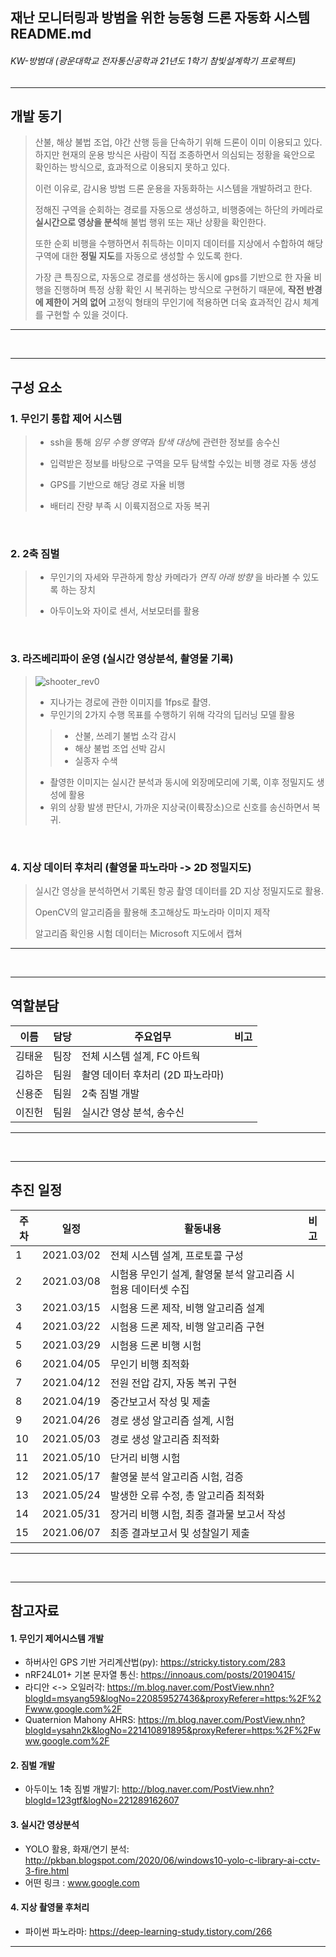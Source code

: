 







## 재난 모니터링과 방범을 위한 능동형 드론 자동화 시스템 README.md

###### KW-방범대 (광운대학교 전자통신공학과 21년도 1학기 참빛설계학기 프로젝트)



---
## 개발 동기
> 산불, 해상 불법 조업, 야간 산행 등을 단속하기 위해 드론이 이미 이용되고 있다. 하지만 현재의 운용 방식은 사람이 직접 조종하면서 의심되는 정황을 육안으로 확인하는 방식으로, 효과적으로 이용되지 못하고 있다.
>
>  이런 이유로, 감시용 방범 드론 운용을 자동화하는 시스템을 개발하려고 한다.
>
> 정해진 구역을 순회하는 경로를 자동으로 생성하고, 비행중에는 하단의 카메라로 **실시간으로 영상을 분석**해 불법 행위 또는 재난 상황을 확인한다.
>
> 또한 순회 비행을 수행하면서 취득하는 이미지 데이터를 지상에서 수합하여 해당 구역에 대한 **정밀 지도**를 자동으로 생성할 수 있도록 한다.
>
> 가장 큰 특징으로, 자동으로 경로를 생성하는 동시에 gps를 기반으로 한 자율 비행을 진행하며 특정 상황 확인 시 복귀하는 방식으로 구현하기 때문에, **작전 반경에 제한이 거의 없어** 고정익 형태의 무인기에 적용하면 더욱 효과적인 감시 체계를 구현할 수 있을 것이다.
---


<br>


---
## 구성 요소

### 1. 무인기 통합 제어 시스템
>
> - ssh을 통해 *임무 수행 영역*과 *탐색 대상*에 관련한 정보를 송수신
>
> - 입력받은 정보를 바탕으로 구역을 모두 탐색할 수있는 비행 경로 자동 생성
>
> - GPS를 기반으로 해당 경로 자율 비행
>
> - 배터리 잔량 부족 시 이륙지점으로 자동 복귀


<br>


### 2. 2축 짐벌
>
> - 무인기의 자세와 무관하게 항상 카메라가 *연직 아래 방향* 을 바라볼 수 있도록 하는 장치
>
> - 아두이노와 자이로 센서, 서보모터를 활용

<br>


### 3. 라즈베리파이 운영 (실시간 영상분석, 촬영물 기록)
>
> ![shooter_rev0](https://user-images.githubusercontent.com/52745064/104879843-f16d2200-59a1-11eb-8994-50cbca7b4714.png)
>
>- 지나가는 경로에 관한 이미지를 1fps로 촬영.
>- 무인기의 2가지 수행 목표를 수행하기 위해 각각의 딥러닝 모델 활용
>>   - 산불, 쓰레기 불법 소각 감시
>>   - 해상 불법 조업 선박 감시
>>   - 실종자 수색
>
>- 촬영한 이미지는 실시간 분석과 동시에 외장메모리에 기록, 이후 정밀지도 생성에 활용
>- 위의 상황 발생 판단시, 가까운 지상국(이륙장소)으로 신호를 송신하면서 복귀.


<br>


### 4. 지상 데이터 후처리 (촬영물 파노라마 -> 2D 정밀지도)

> 실시간 영상을 분석하면서 기록된 항공 촬영 데이터를 2D 지상 정밀지도로 활용.
>
> OpenCV의 알고리즘을 활용해 초고해상도 파노라마 이미지 제작
>
> 알고리즘 확인용 시험 데이터는 Microsoft 지도에서 캡쳐
---


<br>


---
## 역할분담
| 이름 | 담당 | 주요업무 | 비고 |
| - | - | - | - |
| 김태윤 | 팀장 | 전체 시스템 설계, FC 아트웍 | |
| 김하은 | 팀원 | 촬영 데이터 후처리 (2D 파노라마) | |
| 신용준 | 팀원 | 2축 짐벌 개발 | |
| 이진헌 | 팀원 | 실시간 영상 분석, 송수신 | |
---


<br>


---
## 추진 일정
| 주차 | 일정 | 활동내용 | 비고 |
| - | - | - | -|
| 1 | 2021.03/02 | 전체 시스템 설계, 프로토콜 구성 |
| 2 | 2021.03/08 | 시험용 무인기 설계, 촬영물 분석 알고리즘 시험용 데이터셋 수집
| 3 | 2021.03/15 | 시험용 드론 제작, 비행 알고리즘 설계
| 4 | 2021.03/22 | 시험용 드론 제작, 비행 알고리즘 구현
| 5 | 2021.03/29 | 시험용 드론 비행 시험
| 6 | 2021.04/05 | 무인기 비행 최적화
| 7 | 2021.04/12 | 전원 전압 감지, 자동 복귀 구현
| 8 | 2021.04/19 | 중간보고서 작성 및 제출
| 9 | 2021.04/26 | 경로 생성 알고리즘 설계, 시험
| 10 | 2021.05/03 | 경로 생성 알고리즘 최적화
| 11 | 2021.05/10 | 단거리 비행 시험
| 12 | 2021.05/17 | 촬영물 분석 알고리즘 시험, 검증
| 13 | 2021.05/24 | 발생한 오류 수정, 총 알고리즘 최적화
| 14 | 2021.05/31 | 장거리 비행 시험, 최종 결과물 보고서 작성
| 15 | 2021.06/07 | 최종 결과보고서 및 성찰일기 제출
---


<br>


---
## 참고자료

#### 1. 무인기 제어시스템 개발
* 하버사인 GPS 기반 거리계산법(py): https://stricky.tistory.com/283
* nRF24L01+ 기본 문자열 통신: https://innoaus.com/posts/20190415/
* 라디안 <-> 오일러각: https://m.blog.naver.com/PostView.nhn?blogId=msyang59&logNo=220859527436&proxyReferer=https:%2F%2Fwww.google.com%2F
* Quaternion Mahony AHRS: https://m.blog.naver.com/PostView.nhn?blogId=ysahn2k&logNo=221410891895&proxyReferer=https:%2F%2Fwww.google.com%2F

#### 2. 짐벌 개발
* 아두이노 1축 짐벌 개발기: http://blog.naver.com/PostView.nhn?blogId=123gtf&logNo=221289162607

#### 3. 실시간 영상분석
* YOLO 활용, 화재/연기 분석: http://pkban.blogspot.com/2020/06/windows10-yolo-c-library-ai-cctv-3-fire.html
* 어떤 링크 : www.google.com

#### 4. 지상 촬영물 후처리
*  파이썬 파노라마: https://deep-learning-study.tistory.com/266
---


